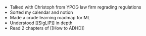 - Talked with Christoph from YPOG law firm regrading regulations
- Sorted my calendar and notion
- Made a crude learning roadmap for ML
- Understood [[SigLIP]] in depth
- Read 2 chapters of [[How to ADHD]]